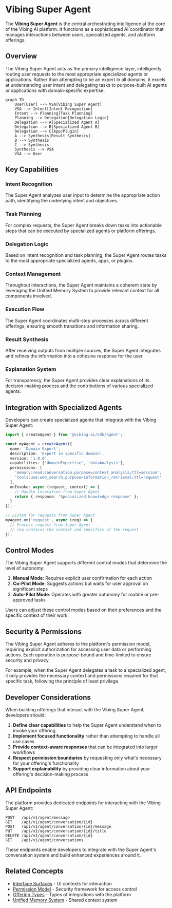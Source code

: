 # Vibing Super Agent

The **Vibing Super Agent** is the central orchestrating intelligence at the core of the Vibing AI platform. It functions as a sophisticated AI coordinator that manages interactions between users, specialized agents, and platform offerings.

## Overview

The Vibing Super Agent acts as the primary intelligence layer, intelligently routing user requests to the most appropriate specialized agents or applications. Rather than attempting to be an expert in all domains, it excels at understanding user intent and delegating tasks to purpose-built AI agents or applications with domain-specific expertise.

```mermaid
graph TD
    User[User] --> VSA[Vibing Super Agent]
    VSA --> Intent[Intent Recognition]
    Intent --> Planning[Task Planning]
    Planning --> Delegation[Delegation Logic]
    Delegation --> A[Specialized Agent A]
    Delegation --> B[Specialized Agent B]
    Delegation --> C[App/Plugin]
    A --> Synthesis[Result Synthesis]
    B --> Synthesis
    C --> Synthesis
    Synthesis --> VSA
    VSA --> User
```

## Key Capabilities

### Intent Recognition
The Super Agent analyzes user input to determine the appropriate action path, identifying the underlying intent and objectives.

### Task Planning
For complex requests, the Super Agent breaks down tasks into actionable steps that can be executed by specialized agents or platform offerings.

### Delegation Logic
Based on intent recognition and task planning, the Super Agent routes tasks to the most appropriate specialized agents, apps, or plugins.

### Context Management
Throughout interactions, the Super Agent maintains a coherent state by leveraging the Unified Memory System to provide relevant context for all components involved.

### Execution Flow
The Super Agent coordinates multi-step processes across different offerings, ensuring smooth transitions and information sharing.

### Result Synthesis
After receiving outputs from multiple sources, the Super Agent integrates and refines the information into a cohesive response for the user.

### Explanation System
For transparency, the Super Agent provides clear explanations of its decision-making process and the contributions of various specialized agents.

## Integration with Specialized Agents

Developers can create specialized agents that integrate with the Vibing Super Agent:

```typescript
import { createAgent } from '@vibing-ai/sdk/agent';

const myAgent = createAgent({
  name: 'Domain Expert',
  description: 'Expert in specific domain',
  version: '1.0.0',
  capabilities: ['domainExpertise', 'dataAnalysis'],
  permissions: [
    'memory:read:conversation;purpose=context_analysis;ttl=session',
    'tools:use:web_search;purpose=information_retrieval;ttl=request'
  ],
  onInvoke: async (request, context) => {
    // Handle invocation from Super Agent
    return { response: 'Specialized knowledge response' };
  }
});

// Listen for requests from Super Agent
myAgent.on('request', async (req) => {
  // Process request from Super Agent
  // req contains the context and specifics of the request
});
```

## Control Modes

The Vibing Super Agent supports different control modes that determine the level of autonomy:

1. **Manual Mode**: Requires explicit user confirmation for each action
2. **Co-Pilot Mode**: Suggests actions but waits for user approval on significant steps
3. **Auto-Pilot Mode**: Operates with greater autonomy for routine or pre-approved tasks

Users can adjust these control modes based on their preferences and the specific context of their work.

## Security & Permissions

The Vibing Super Agent adheres to the platform's permission model, requiring explicit authorization for accessing user data or performing actions. Each operation is purpose-bound and time-limited to ensure security and privacy.

For example, when the Super Agent delegates a task to a specialized agent, it only provides the necessary context and permissions required for that specific task, following the principle of least privilege.

## Developer Considerations

When building offerings that interact with the Vibing Super Agent, developers should:

1. **Define clear capabilities** to help the Super Agent understand when to invoke your offering
2. **Implement focused functionality** rather than attempting to handle all use cases
3. **Provide context-aware responses** that can be integrated into larger workflows
4. **Respect permission boundaries** by requesting only what's necessary for your offering's functionality
5. **Support explainability** by providing clear information about your offering's decision-making process

## API Endpoints

The platform provides dedicated endpoints for interacting with the Vibing Super Agent:

```
POST   /api/v1/agent/message
GET    /api/v1/agent/conversation/{id}
POST   /api/v1/agent/conversation/{id}/message
PUT    /api/v1/agent/conversation/{id}/title
DELETE /api/v1/agent/conversation/{id}
GET    /api/v1/agent/conversations
```

These endpoints enable developers to integrate with the Super Agent's conversation system and build enhanced experiences around it.

## Related Concepts

- [Interface Surfaces](/key-concepts/interface-surfaces) - UI contexts for interaction
- [Permission Model](/key-concepts/permission-model) - Security framework for access control
- [Offering Types](/key-concepts/offering-types) - Types of integrations with the platform
- [Unified Memory System](/key-concepts/unified-memory-system) - Shared context system 